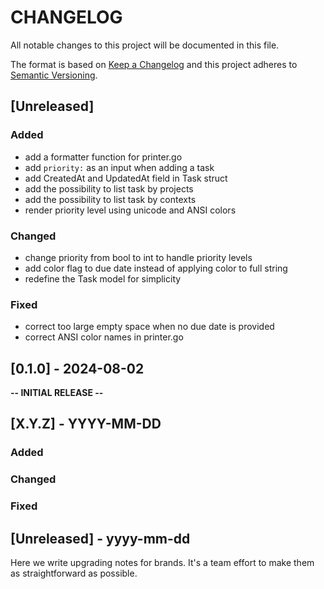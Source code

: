 
# CHANGELOG

All notable changes to this project will be documented in this file.
 
The format is based on [Keep a Changelog](http://keepachangelog.com/)
and this project adheres to [Semantic Versioning](http://semver.org/).
 
## [Unreleased]

### Added
* add a formatter function for printer.go
* add `priority:` as an input when adding a task
* add CreatedAt and UpdatedAt field in Task struct
* add the possibility to list task by projects
* add the possibility to list task by contexts
* render priority level using unicode and ANSI colors

### Changed
* change priority from bool to int to handle priority levels
* add color flag to due date instead of applying color to full string 
* redefine the Task model for simplicity

### Fixed
* correct too large empty space when no due date is provided
* correct ANSI color names in printer.go

## [0.1.0] - 2024-08-02

**-- INITIAL RELEASE --**

## [X.Y.Z] - YYYY-MM-DD
 
### Added
   
### Changed
 
### Fixed

## [Unreleased] - yyyy-mm-dd
 
Here we write upgrading notes for brands. It's a team effort to make them as
straightforward as possible.
 
